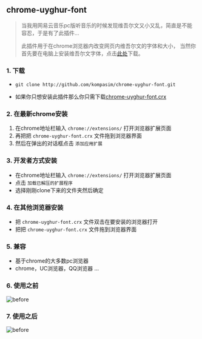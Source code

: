 ## chrome-uyghur-font


> 当我用网易云音乐pc版听音乐的时候发现维吾尔文又小又乱，简直是不能容忍，于是有了此插件...
>
> 此插件用于在chrome浏览器内改变网页内维吾尔文的字体和大小，
> 当然你首先要在电脑上安装维吾尔文字体，点击[此处](http://ime.izda.com/)下载。




### 1. 下载

* `git clone http://github.com/kompasim/chrome-uyghur-font.git`

* 如果你只想安装此插件那么你只需下载[chrome-uyghur-font.crx](http://github.com/kompasim/chrome-uyghur-font)

### 2. 在最新chrome安装

1. 在chrome地址栏输入 `chrome://extensions/` 打开浏览器扩展页面
2. 再把把 `chrome-uyghur-font.crx` 文件拖到浏览器界面
3. 然后在弹出的对话框点击 `添加应用扩展`


### 3. 开发者方式安装

* 在chrome地址栏输入 `chrome://extensions/` 打开浏览器扩展页面
* 点击 `加载已解压的扩展程序`
* 选择刚刚clone下来的文件夹然后确定


### 4. 在其他浏览器安装

* 把 `chrome-uyghur-font.crx` 文件双击在要安装的浏览器打开
* 把把 `chrome-uyghur-font.crx` 文件拖到浏览器界面



### 5. 兼容

* 基于chrome的大多数pc浏览器
* chrome，UC浏览器，QQ浏览器 ...


### 6. 使用之前

![before](https://raw.githubusercontent.com/kompasim/chrome-uyghur-font/master/images/before.png)

### 7. 使用之后

![before](https://raw.githubusercontent.com/kompasim/chrome-uyghur-font/master/images/after.png)
